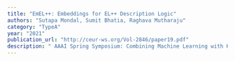 ```yaml
---
title: "EmEL++: Embeddings for EL++ Description Logic"
authors: "Sutapa Mondal, Sumit Bhatia, Raghava Mutharaju"
category: "TypeA"
year: "2021"
publication_url: "http://ceur-ws.org/Vol-2846/paper19.pdf"
description: " AAAI Spring Symposium: Combining Machine Learning with Knowledge Engineering, 2021"
---
```

